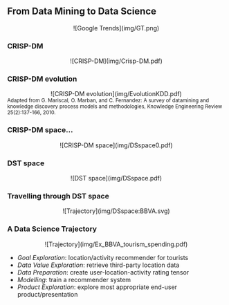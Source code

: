 ## From Data Mining to Data Science

<center>![Google Trends](img/GT.png) <!-- .element height="60%" width="60%" --></center>


### CRISP-DM

<center>![CRISP-DM](img/Crisp-DM.pdf) <!-- .element height="45%" width="45%" --></center>


### CRISP-DM evolution

<center>![CRISP-DM evolution](img/EvolutionKDD.pdf) <!-- .element height="75%" width="75%" --></center>
<small>Adapted from G.  Mariscal,  O.  Marban,  and  C.  Fernandez: A  survey  of  datamining and knowledge discovery process models and methodologies, Knowledge Engineering Review 25(2):137-166, 2010.</small>


### CRISP-DM space...

<center>![CRISP-DM space](img/DSspace0.pdf) <!-- .element height="75%" width="50%" --></center>


### DST space

<center>![DST space](img/DSspace.pdf) <!-- .element height="75%" width="100%" --></center>


### Travelling through DST space

<center>![Trajectory](img/DSspace:BBVA.svg) <!-- .element height="75%" width="100%" --></center>


### A Data Science Trajectory

<center>![Trajectory](img/Ex_BBVA_tourism_spending.pdf) <!-- .element height="75%" width="100%" --></center>

- *Goal Exploration*: location/activity recommender for tourists
- *Data Value Exploration*: retrieve third-party location data
- *Data Preparation*: create user-location-activity rating tensor
- *Modelling*: train a recommender system
- *Product Exploration*: explore most appropriate end-user product/presentation	
